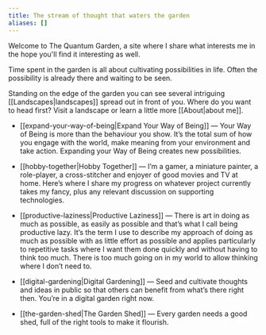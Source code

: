 ```yaml
---
title: The stream of thought that waters the garden
aliases: []
---
```

Welcome to The Quantum Garden, a site where I share what interests me in the hope you'll find it interesting as well.

Time spent in the garden is all about cultivating possibilities in life. Often the possibility is already there and waiting to be seen.

Standing on the edge of the garden you can see several intriguing [[Landscapes|landscapes]] spread out in front of you. Where do you want to head first? Visit a landscape or learn a little more [[About|about me]].

- [[expand-your-way-of-being|Expand Your Way of Being]] — Your Way of Being is more than the behaviour you show. It’s the total sum of how you engage with the world, make meaning from your environment and take action. Expanding your Way of Being creates new possibilities.

- [[hobby-together|Hobby Together]] — I’m a gamer, a miniature painter, a role-player, a cross-stitcher and enjoyer of good movies and TV at home. Here’s where I share my progress on whatever project currently takes my fancy, plus any relevant discussion on supporting technologies.

- [[productive-laziness|Productive Laziness]] — There is art in doing as much as possible, as easily as possible and that’s what I call being productive lazy. It’s the term I use to describe my approach of doing as much as possible with as little effort as possible and applies particularly to repetitive tasks where I want them done quickly and without having to think too much. There is too much going on in my world to allow thinking where I don’t need to.

- [[digital-gardening|Digital Gardening]] — Seed and cultivate thoughts and ideas in public so that others can benefit from what’s there right then. You’re in a digital garden right now.

- [[the-garden-shed|The Garden Shed]] — Every garden needs a good shed, full of the right tools to make it flourish.
